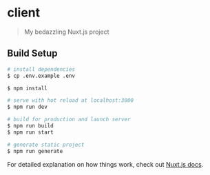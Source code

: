 # client

> My bedazzling Nuxt.js project

## Build Setup

```bash
# install dependencies
$ cp .env.example .env

$ npm install

# serve with hot reload at localhost:3000
$ npm run dev

# build for production and launch server
$ npm run build
$ npm run start

# generate static project
$ npm run generate
```

For detailed explanation on how things work, check out [Nuxt.js docs](https://nuxtjs.org).
